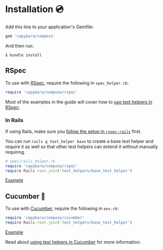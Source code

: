 [capybara]: https://github.com/teamcapybara/capybara
[cucumber]: https://github.com/cucumber/cucumber-ruby
[rspec]: https://github.com/rspec/rspec
[rspec-rails]: https://github.com/rspec/rspec-rails#installation
[rails_integration]: https://github.com/ElMassimo/capybara-compose/commit/c512e39987215e30227dad45e775480bc1348325
[cucumber_integration]: https://github.com/ElMassimo/capybara-compose/commit/68e20cb40ba409c50f88f8b745eb908fb067a0aa
[using test helpers in Cucumber]: /guide/cucumber/
[use test helpers in RSpec]: /guide/essentials/injection

# Installation 💿

Add this line to your application's Gemfile:

```ruby
gem 'capybara/compose'
```

And then run:

    $ bundle install

## RSpec

To use with [RSpec], require the following in `spec_helper.rb`:

```ruby
require 'capybara/compose/rspec'
```

Most of the examples in the guide will cover how to [use test helpers in RSpec].

### In Rails

If using Rails, make sure you [follow the setup in `rspec-rails`][rspec-rails] first.

You can run `rails g test_helper base` to create a base test helper and require
it as well so that other test helpers can extend it without manually requiring.

```ruby
# spec/rails_helper.rb
require 'capybara/compose/rspec'
require Rails.root.join('test_helpers/base_test_helper')
```

[Example][rails_integration]

## Cucumber 🥒

To use with [Cucumber], require the following in `env.rb`:

```ruby
require 'capybara/compose/cucumber'
require Rails.root.join('test_helpers/base_test_helper')
```

[Example][cucumber_integration]

Read about [using test helpers in Cucumber] for more information.
